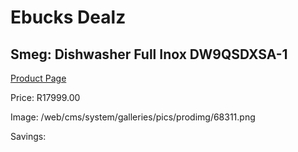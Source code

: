 
# Ebucks Dealz
## Smeg: Dishwasher Full Inox DW9QSDXSA-1
[Product Page](https://www.ebucks.com/web/shop/productSelected.do?prodId=1183596066&catId=704983786)

Price: R17999.00

Image: /web/cms/system/galleries/pics/prodimg/68311.png

Savings: 


	
